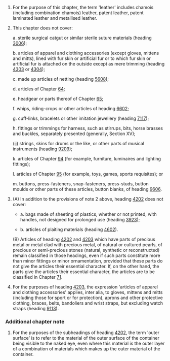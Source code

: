 1. For the purpose of this chapter, the term 'leather' includes chamois (including combination chamois) leather, patent leather, patent laminated leather and metallised leather.

2. This chapter does not cover:

    a. sterile surgical catgut or similar sterile suture materials (heading [3006](/headings/3006));
    
    b. articles of apparel and clothing accessories (except gloves, mittens and mitts), lined with fur skin or artificial fur or to which fur skin or artificial fur is attached on the outside except as mere trimming (heading [4303](/headings/4303) or [4304](/headings/4304));

    c. made up articles of netting (heading [5608](/headings/5608));
    
    d. articles of Chapter [64](/chapters/64);
    
    e. headgear or parts thereof of Chapter [65](/chapters/65);
    
    f. whips, riding-crops or other articles of heading [6602](/headings/6602);
    
    g. cuff-links, bracelets or other imitation jewellery (heading [7117](/headings/7117));
    
    h. fittings or trimmings for harness, such as stirrups, bits, horse brasses and buckles, separately presented (generally, Section XV);
    
    (ij) strings, skins for drums or the like, or other parts of musical instruments (heading [9209](/headings/9209));
    
    k. articles of Chapter [94](/chapters/94) (for example, furniture, luminaires and lighting fittings);
    
    l. articles of Chapter [95](/chapters/95) (for example, toys, games, sports requisites); or
    
    m. buttons, press-fasteners, snap-fasteners, press-studs, button moulds or other parts of these articles, button blanks, of heading [9606](/headings/9606).

3. (A) In addition to the provisions of note 2 above, heading [4202](/headings/4202) does not cover:

    - a. bags made of sheeting of plastics, whether or not printed, with handles, not designed for prolonged use (heading [3923](/headings/3923));
    
    - b. articles of plaiting materials (heading [4602](/headings/4602)).
    
    (B) Articles of heading [4202](/headings/4202) and [4203](/headings/4203) which have parts of precious metal or metal clad with precious metal, of natural or cultured pearls, of precious or semi-precious stones (natural, synthetic or reconstructed) remain classified in those headings, even if such parts constitute more than minor fittings or minor ornamentation, provided that these parts do not give the articles their essential character. If, on the other hand, the parts give the articles their essential character, the articles are to be classified in Chapter [71](/chapters/71).


4. For the purposes of heading [4203](/headings/4203), the expression 'articles of apparel and clothing accessories' applies, inter alia, to gloves, mittens and mitts (including those for sport or for protection), aprons and other protective clothing, braces, belts, bandoliers and wrist straps, but excluding watch straps (heading [9113](/headings/9113)).

### Additional chapter note

1. For the purposes of the subheadings of heading [4202](/headings/4202), the term 'outer surface' is to refer to the material of the outer surface of the container being visible to the naked eye, even where this material is the outer layer of a combination of materials which makes up the outer material of the container.
